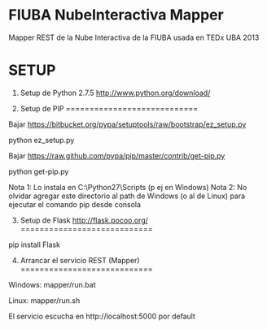 FIUBA NubeInteractiva Mapper
============================

Mapper REST de la Nube Interactiva de la FIUBA usada en TEDx UBA 2013

SETUP
============================

1. Setup de Python 2.7.5 http://www.python.org/download/

2. Setup de PIP
============================

Bajar https://bitbucket.org/pypa/setuptools/raw/bootstrap/ez_setup.py

python ez_setup.py

Bajar https://raw.github.com/pypa/pip/master/contrib/get-pip.py

python get-pip.py

Nota 1: Lo instala en C:\Python27\Scripts (p ej en Windows) Nota 2: No olvidar agregar este directorio al path de Windows (o al de Linux) para ejecutar el comando pip desde consola

3. Setup de Flask http://flask.pocoo.org/
============================

pip install Flask

4. Arrancar el servicio REST (Mapper)
============================

Windows: mapper/run.bat

Linux: mapper/run.sh

El servicio escucha en http://localhost:5000 por default 
